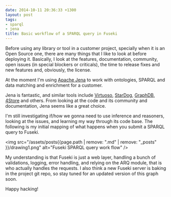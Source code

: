 ```yaml
---
date: 2014-10-11 20:36:33 +1300
layout: post
tags:
- sparql
- jena
title: Basic workflow of a SPARQL query in Fuseki
---
```


Before using any library or tool in a customer project, specially when it is an Open Source one, 
there are many things that I like to look at before deploying it. Basically, I look at the 
features, documentation, community, open issues (in special blockers or criticals), the time 
to release fixes and new features and, obviously, the license.

At the moment I'm using [Apache Jena](http://jena.apache.org) to work with ontologies, SPARQL 
and data matching and enrichment for a customer. 

Jena is fantastic, and similar tools include [Virtuoso](http://www.w3.org/wiki/VirtuosoUniversalServer), 
[StarDog](http://stardog.com/), [GraphDB](http://www.ontotext.com/products/ontotext-graphdb-owlim/), 
[4Store](http://4store.org/) and others. From looking at the code and its community and documentation, 
Jena seems like a great choice. 

I'm still investigating if/how we gonna need to use inference and reasoners, looking 
at the issues, and learning my way through its code base. The following is my initial mapping 
of what happens when you submit a SPARQL query to Fuseki.

<img src="/assets/posts{{page.path | remove: ".md" | remove: "_posts" }}/drawing1.png" alt="Fuseki SPARQL query work flow" />

My understanding is that Fuseki is just a web layer, handling a bunch of validations, logging, 
error handling, and relying on the ARQ module, that is who actually handles the requests. 
I also think a new Fuseki server is baking in the project git repo, so stay tuned for an 
updated version of this graph soon.

Happy hacking!
